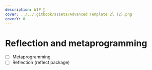 ```yaml
---
description: WIP 🚧
cover: ../../.gitbook/assets/Advanced Template 2l (2).png
coverY: 0
---
```


# Reflection and metaprogramming

* [ ] Metaprogramming
* [ ] Reflection (reflect package)
